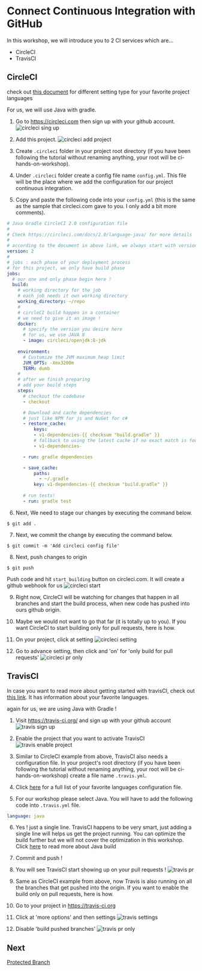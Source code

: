 # Connect Continuous Integration with GitHub
In this workshop, we will introduce you to 2 CI services which are...
* CircleCI
* TravisCI 
## CircleCI
check out [this document](https://circleci.com/docs/2.0/language-guides/) for different setting type for your favorite project languages

For us, we will use Java with gradle.

1. Go to https://circleci.com then sign up with your github account.
![circleci sing up](https://user-images.githubusercontent.com/11821799/45926980-ed59a280-bf55-11e8-817d-77eea8c2e1df.png)

2. Add this project.
![circleci add project](https://user-images.githubusercontent.com/11821799/45926981-edf23900-bf55-11e8-9a04-6502f0012190.png)

3. Create `.circleci` folder in your project root directory (if you have been following the tutorial without renaming anything, your root will be ci-hands-on-workshop).

4. Under `.circleci` folder create a config file name `config.yml`. This file will be the place where we add the configuration for our project continuous integration.

5. Copy and paste the following code into your `config.yml` (this is the same as the sample that circleci.com gave to you. I only add a bit more comments).
```yaml
# Java Gradle CircleCI 2.0 configuration file
#
# Check https://circleci.com/docs/2.0/language-java/ for more details
#
# according to the document in above link, we always start with version 2 !
version: 2
#
# jobs : each phase of your deployment process
# for this project, we only have build phase
jobs:
  # our one and only phase begin here !
  build:
    # working directory for the job
    # each job needs it own working directory
    working_directory: ~/repo
    #
    # circleCI build happen in a container
    # we need to give it an image !
    docker:
      # specify the version you desire here
      # for us, we use JAVA 8
      - image: circleci/openjdk:8-jdk
    
    environment:
      # Customize the JVM maximum heap limit
      JVM_OPTS: -Xmx3200m
      TERM: dumb
    #
    # after we finish preparing
    # add your build steps
    steps:
      # checkout the codebase
      - checkout

      # Download and cache dependencies
      # just like NPM for js and NuGet for c#
      - restore_cache:
          keys:
          - v1-dependencies-{{ checksum "build.gradle" }}
          # fallback to using the latest cache if no exact match is found
          - v1-dependencies-

      - run: gradle dependencies

      - save_cache:
          paths:
            - ~/.gradle
          key: v1-dependencies-{{ checksum "build.gradle" }}
        
      # run tests!
      - run: gradle test
```

6. Next, We need to stage our changes by executing the command below.

```
$ git add .
```

7. Next, we commit the change by executing the command below.

```
$ git commit -m 'Add circleci config file'
```

8. Next, push changes to origin

```
$ git push
```

Push code and hit `start building` button on circleci.com. It will create a github webhook for us
![circleci start](https://user-images.githubusercontent.com/11821799/45926982-edf23900-bf55-11e8-930b-459d935c84c6.png)

9. Right now, CircleCI will be watching for changes that happen in all branches and start the build process, when new code has pushed into ours github origin.

10. Maybe we would not want to go that far (it is totally up to you). If you want CircleCI to start building only for pull requests, here is how.

11. On your project, click at setting
![circleci setting](https://user-images.githubusercontent.com/11821799/45927222-dd43c200-bf59-11e8-858c-e1b2d9e8067c.png)

12. Go to advance setting, then click and 'on' for 'only build for pull requests'
![circleci pr only](https://user-images.githubusercontent.com/11821799/45927231-ff3d4480-bf59-11e8-8405-a16d54a6c014.png)

## TravisCI

In case you want to read more about getting started with travisCI, check out [this link](https://docs.travis-ci.com/user/getting-started/). It has information about your favorite languages.

again for us, we are using Java with Gradle !

1. Visit https://travis-ci.org/ and sign up with your github account
![travis sign up](https://user-images.githubusercontent.com/11821799/45927104-f51a4680-bf57-11e8-8850-3237cd0dc7df.png)

2. Enable the project that you want to activate TravisCI
![travis enable project](https://user-images.githubusercontent.com/11821799/45927259-af12b200-bf5a-11e8-9ad3-2432a3e81907.png)

3. Similar to CircleCI example from above, TravisCI also needs a configuration file. In your project's root directory (if you have been following the tutorial without renaming anything, your root will be ci-hands-on-workshop) create a file name `.travis.yml`.

4. Click [here](https://docs.travis-ci.com/user/languages/) for a full list of your favorite languages configuration file.

5. For our workshop please select Java. You will have to add the following code into `.travis.yml` file.
```yaml
language: java
```

6. Yes ! just a single line. TravisCI happens to be very smart, just adding a single line will helps us get the project running. You can optimize the build further but we will not cover the optimization in this workshop. Click [here](https://docs.travis-ci.com/user/languages/java/) to read more about Java build

7. Commit and push !

8. You will see TravisCI start showing up on your pull requests !
![travis pr](https://user-images.githubusercontent.com/11821799/45927526-8e4c5b80-bf5e-11e8-81af-3d7f3e54f6a4.png)

9. Same as CircleCI example from above, now Travis is also running on all the branches that get pushed into the origin. If you want to enable the build only on pull requests, here is how.

10. Go to your project in https://travis-ci.org

11. Click at 'more options' and then settings
![travis settings](https://user-images.githubusercontent.com/11821799/45927558-424de680-bf5f-11e8-914b-b67a213a67cf.png)

12. Disable 'build pushed branches'
![travis pr only](https://user-images.githubusercontent.com/11821799/45927572-70332b00-bf5f-11e8-87ca-7b0b8d8d5bdc.png)

## Next

[Protected Branch](../protectedBranch)
